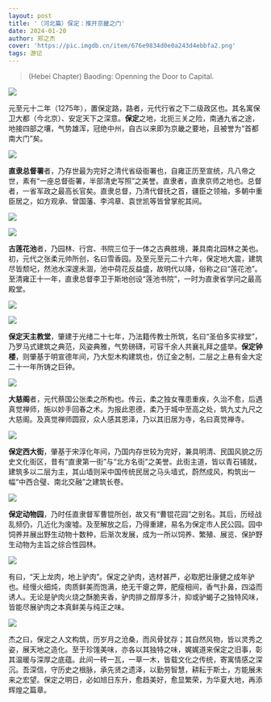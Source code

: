 ```yaml
---
layout: post
title: '（河北篇）保定：推开京畿之门'
date: 2024-01-20
author: 郑之杰
cover: 'https://pic.imgdb.cn/item/676e9834d0e0a243d4ebbfa2.png'
tags: 游记
---
```


> (Hebei Chapter) Baoding: Openning the Door to Capital.

![](https://pic.imgdb.cn/item/676e9834d0e0a243d4ebbfa2.png)

元至元十二年（1275年），置保定路，路者，元代行省之下二级政区也。其名寓保卫大都（今北京）、安定天下之深意。**保定**之地，北扼三关之险，南通九省之途，地接四部之壤，气势雄浑，冠绝中州，自古以来即为京畿之要地，且被誉为“首都南大门”矣。

![](https://pic.imgdb.cn/item/66d8484bd9c307b7e92c593f.png)

**直隶总督署**者，乃存世最为完好之清代省级衙署也，自雍正历至宣统，凡八帝之世，素有“一座总督衙署，半部清史写照”之美誉。直隶者，直隶京师之地也。总督者，一省军政之最高长官矣。直隶总督，乃清代督抚之首，疆臣之领袖，多朝中重臣居之，如方观承、曾国藩、李鸿章、袁世凯等皆曾掌舵其间。

![](https://pic.imgdb.cn/item/66d84b8ed9c307b7e92fefe1.png)

![](https://pic.imgdb.cn/item/66d84c07d9c307b7e93121fb.png)

**古莲花池**者，乃园林、行宫、书院三位于一体之古典胜境，兼具南北园林之美也。初，元代之张柔元帅所创，名曰雪香园。及至元至元二十六年，保定地大震，建筑尽皆颓圮，然池水深邃未涸，池中荷花反益盛，故明代以降，俗称之曰“莲花池”。至清雍正十一年，直隶总督李卫于斯地创设“莲池书院”，一时为直隶省学问之最高殿堂。

![](https://pic.imgdb.cn/item/66d99de8d9c307b7e9cdc10f.png)

![](https://pic.imgdb.cn/item/66f93942f21886ccc0af7128.png)

**保定天主教堂**，肇建于光绪二十七年，乃法籍传教士所筑，名曰“圣伯多实禄堂”，乃罗马式建筑之典范，风姿典雅，气势磅礴，可容千余人共襄礼拜之盛举。**保定钟楼**，则肇基于明宣德年间，乃大型木构建筑也，仿辽金之制，二层之上悬有金大定二十一年所铸之巨钟。

![](https://pic.imgdb.cn/item/66d99f4fd9c307b7e9d017ca.png)

**大慈阁**者，元代蔡国公张柔之所构也。传云，柔之独女罹患重疾，久治不愈，后遇真觉禅师，施以妙手回春之术。为报此恩德，柔乃于城中至高之处，筑九丈九尺之大慈阁。及真觉禅师圆寂，众人感其恩泽，乃以其旧居为寺，名曰真觉禅寺。

![](https://pic.imgdb.cn/item/66d9a054d9c307b7e9d1786c.png)

**保定西大街**，肇基于宋淳化年间，乃国内存世较为完好，兼具明清、民国风貌之历史文化街区，昔有“直隶第一街”与“北方名街”之美誉。此街主道，皆以青石铺就，建筑多以二层为主，其山墙则采中国传统民居之马头墙式，蔚然成风，构筑出一幅“中西合璧、南北交融”之建筑长卷。

![](https://pic.imgdb.cn/item/66d9a24ad9c307b7e9d750e0.png)

**保定动物园**，乃时任直隶督军曹锟所创，故又有“曹锟花园”之别名。其后，历经战乱频仍，几近化为废墟。及至解放之后，乃得重建，易名为保定市人民公园。园中饲养并展出野生动物十数种，后渐次发展，成为一所以饲养、繁殖、展览、保护野生动物为主旨之综合性园林。

![](https://pic.imgdb.cn/item/66d9a3aad9c307b7e9d876ef.png)

有曰，“天上龙肉，地上驴肉”。保定之驴肉，选材甚严，必取肥壮康健之成年驴也。经慢火细炖，肉质鲜美而饱满，绝无干瘪之弊，肥瘦相间，香气扑鼻，四溢而诱人。无论是驴肉火烧之酥脆夹香，驴肉排之醇厚多汁，抑或驴蝎子之独特风味，皆能尽展驴肉之本真鲜美与纯正之味。

![](https://pic.imgdb.cn/item/66d99b58d9c307b7e9ca13ca.png)


杰之曰，保定之人文构筑，历岁月之沧桑，而风骨犹存；其自然风物，皆以灵秀之姿，展天地之造化。至于珍馐美味，亦各以其独特之味，娓娓道来保定之旧事，彰其温暖与深厚之底蕴。此间一砖一瓦，一草一木，皆载文化之传统，寄寓情感之深沉。吾深信，守历史之根脉，承先贤之遗泽，以勤劳智慧，耕耘于斯土，方能展未来之宏望。保定之明日，必如旭日东升，愈趋美好，愈显繁荣，为华夏大地，再添辉煌之篇章。

